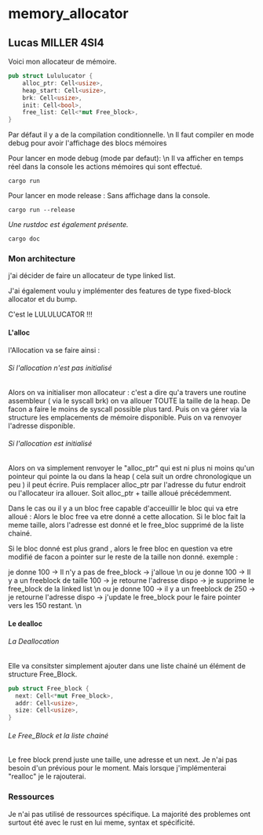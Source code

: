 # memory_allocator

## Lucas MILLER 4SI4

Voici mon allocateur de mémoire.

```rust
pub struct Lululucator {
    alloc_ptr: Cell<usize>,
    heap_start: Cell<usize>,
    brk: Cell<usize>,
    init: Cell<bool>,
    free_list: Cell<*mut Free_block>,
}

```

Par défaut il y a de la compilation conditionnelle. \n
Il faut compiler en mode debug pour avoir l'affichage des blocs mémoires

Pour lancer en mode debug (mode par defaut): \n
Il va afficher en temps réel dans la console les actions mémoires qui sont effectué.

```
cargo run
```

Pour lancer en mode release :
Sans affichage dans la console.

```
cargo run --release
```

*Une rustdoc est également présente.*

```
cargo doc
```

### Mon architecture

j'ai décider de faire un allocateur de type linked list. 

J'ai également voulu y implémenter des features de type fixed-block allocator et du bump. 

C'est le LULULUCATOR !!!

#### L'alloc

  l'Allocation va se faire ainsi :

###### Si l'allocation n'est pas initialisé

  Alors on va initialiser mon allocateur :
c'est a dire qu'a travers une routine assembleur ( via le syscall brk) on va allouer TOUTE la taille de la heap. De facon a faire le moins de syscall possible plus tard.
Puis on va gérer via la structure les emplacements de mémoire disponible.
Puis on va renvoyer l'adresse disponible.

###### Si l'allocation est initialisé

  Alors on va simplement renvoyer le "alloc_ptr" qui est ni plus ni moins qu'un pointeur qui pointe la ou dans la heap ( cela suit un ordre chronologique un peu ) il peut écrire.
Puis remplacer alloc_ptr par l'adresse du futur endroit ou l'allocateur ira allouer. Soit alloc_ptr + taille alloué précédemment.

Dans le cas ou il y a un bloc free capable d'acceuillir le bloc qui va etre alloué :
Alors le bloc free va etre donné a cette allocation.
Si le bloc fait la meme taille, alors l'adresse est donné et le free_bloc supprimé de la liste chainé.

Si le bloc donné est plus grand , alors le free bloc en question va etre modifié de facon a pointer sur le reste de la taille non donné.
exemple :

je donne 100 -> Il n'y a pas de free_block -> j'alloue \n
ou
je donne 100 -> Il y a un freeblock de taille 100 -> je retourne l'adresse dispo -> je supprime le free_block de la linked list \n
ou
je donne 100 -> il y a un freeblock de 250 -> je retourne l'adresse dispo -> j'update le free_block pour le faire pointer vers les 150 restant. \n

#### Le dealloc

###### La Deallocation  

  Elle va consitster simplement ajouter dans une liste chainé un élément de structure Free_Block.

  ```rust
pub struct Free_block {
    next: Cell<*mut Free_block>,
    addr: Cell<usize>,
    size: Cell<usize>,
}

```

###### Le Free_Block et la liste chainé  

Le free block prend juste une taille, une adresse et un next.
Je n'ai pas besoin d'un prévious pour le moment.
Mais lorsque j'implémenterai "realloc" je le rajouterai.

### Ressources

Je n'ai pas utilisé de ressources spécifique. La majorité des problemes ont surtout été avec le rust en lui meme, syntax et spécificité.
